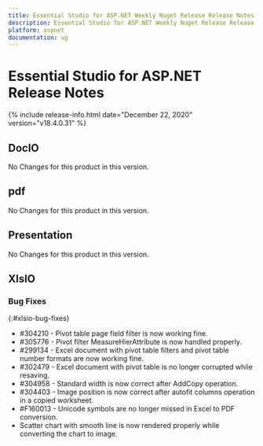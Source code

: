 ```yaml
---
title: Essential Studio for ASP.NET Weekly Nuget Release Release Notes  
description: Essential Studio for ASP.NET Weekly Nuget Release Release Notes  
platform: aspnet
documentation: ug
---
```


# Essential Studio for ASP.NET  Release Notes  

{% include release-info.html date="December 22, 2020"  version="v18.4.0.31" %} 






## DocIO

No Changes for this product in this version.

[//]: # "Delete the contents of this file while new content is added."

## pdf

No Changes for this product in this version.

[//]: # "Delete the contents of this file while new content is added."

## Presentation

No Changes for this product in this version.

[//]: # "Delete the contents of this file while new content is added."

## XlsIO

### Bug Fixes
{:#xlsio-bug-fixes}

* \#304210 - Pivot table page field filter is now working fine.
* \#305776 - Pivot filter MeasureHierAttribute is now handled properly.
* \#299134 - Excel document with pivot table filters and pivot table number formats are now working fine.
* \#302479 - Excel document with pivot table is no longer corrupted while resaving.
* \#304958 - Standard width is now correct after AddCopy operation.
* \#304403 - Image position is now correct after autofit columns operation in a copied worksheet.
* \#F160013 - Unicode symbols are no longer missed in Excel to PDF conversion.
* Scatter chart with smooth line is now rendered properly while converting the chart to image.
